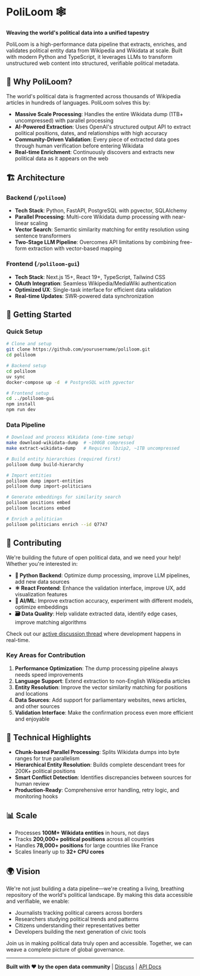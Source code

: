 # PoliLoom 🕸️

**Weaving the world's political data into a unified tapestry**

PoliLoom is a high-performance data pipeline that extracts, enriches, and validates political entity data from Wikipedia and Wikidata at scale. Built with modern Python and TypeScript, it leverages LLMs to transform unstructured web content into structured, verifiable political metadata.

## 🚀 Why PoliLoom?

The world's political data is fragmented across thousands of Wikipedia articles in hundreds of languages. PoliLoom solves this by:

- **Massive Scale Processing**: Handles the entire Wikidata dump (1TB+ uncompressed) with parallel processing
- **AI-Powered Extraction**: Uses OpenAI's structured output API to extract political positions, dates, and relationships with high accuracy
- **Community-Driven Validation**: Every piece of extracted data goes through human verification before entering Wikidata
- **Real-time Enrichment**: Continuously discovers and extracts new political data as it appears on the web

## 🏗️ Architecture

### Backend (`/poliloom`)

- **Tech Stack**: Python, FastAPI, PostgreSQL with pgvector, SQLAlchemy
- **Parallel Processing**: Multi-core Wikidata dump processing with near-linear scaling
- **Vector Search**: Semantic similarity matching for entity resolution using sentence transformers
- **Two-Stage LLM Pipeline**: Overcomes API limitations by combining free-form extraction with vector-based mapping

### Frontend (`/poliloom-gui`)

- **Tech Stack**: Next.js 15+, React 19+, TypeScript, Tailwind CSS
- **OAuth Integration**: Seamless Wikipedia/MediaWiki authentication
- **Optimized UX**: Single-task interface for efficient data validation
- **Real-time Updates**: SWR-powered data synchronization

## 🎯 Getting Started

### Quick Setup

```bash
# Clone and setup
git clone https://github.com/yourusername/poliloom.git
cd poliloom

# Backend setup
cd poliloom
uv sync
docker-compose up -d  # PostgreSQL with pgvector

# Frontend setup
cd ../poliloom-gui
npm install
npm run dev
```

### Data Pipeline

```bash
# Download and process Wikidata (one-time setup)
make download-wikidata-dump  # ~100GB compressed
make extract-wikidata-dump   # Requires lbzip2, ~1TB uncompressed

# Build entity hierarchies (required first)
poliloom dump build-hierarchy

# Import entities
poliloom dump import-entities
poliloom dump import-politicians

# Generate embeddings for similarity search
poliloom positions embed
poliloom locations embed

# Enrich a politician
poliloom politicians enrich --id Q7747
```

## 🤝 Contributing

We're building the future of open political data, and we need your help! Whether you're interested in:

- **🐍 Python Backend**: Optimize dump processing, improve LLM pipelines, add new data sources
- **⚛️ React Frontend**: Enhance the validation interface, improve UX, add visualization features
- **🤖 AI/ML**: Improve extraction accuracy, experiment with different models, optimize embeddings
- **🗃️ Data Quality**: Help validate extracted data, identify edge cases, improve matching algorithms

Check out our [active discussion thread](https://discuss.opensanctions.org/t/poliloom-loom-for-weaving-politicians-data/121) where development happens in real-time.

### Key Areas for Contribution

1. **Performance Optimization**: The dump processing pipeline always needs speed improvements
2. **Language Support**: Extend extraction to non-English Wikipedia articles
3. **Entity Resolution**: Improve the vector similarity matching for positions and locations
4. **Data Sources**: Add support for parliamentary websites, news articles, and other sources
5. **Validation Interface**: Make the confirmation process even more efficient and enjoyable

## 🔧 Technical Highlights

- **Chunk-based Parallel Processing**: Splits Wikidata dumps into byte ranges for true parallelism
- **Hierarchical Entity Resolution**: Builds complete descendant trees for 200K+ political positions
- **Smart Conflict Detection**: Identifies discrepancies between sources for human review
- **Production-Ready**: Comprehensive error handling, retry logic, and monitoring hooks

## 📊 Scale

- Processes **100M+ Wikidata entities** in hours, not days
- Tracks **200,000+ political positions** across all countries
- Handles **78,000+ positions** for large countries like France
- Scales linearly up to **32+ CPU cores**

## 🌍 Vision

We're not just building a data pipeline—we're creating a living, breathing repository of the world's political landscape. By making this data accessible and verifiable, we enable:

- Journalists tracking political careers across borders
- Researchers studying political trends and patterns
- Citizens understanding their representatives better
- Developers building the next generation of civic tools

Join us in making political data truly open and accessible. Together, we can weave a complete picture of global governance.

---

**Built with ❤️ by the open data community** | [Discuss](https://discuss.opensanctions.org/t/poliloom-loom-for-weaving-politicians-data/121) | [API Docs](http://localhost:8000/docs)
